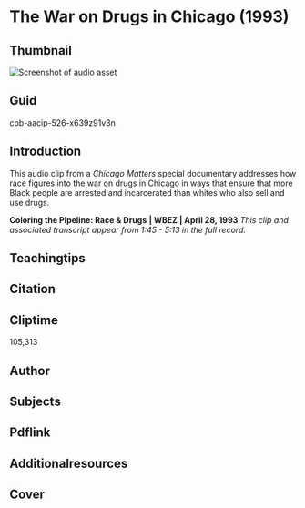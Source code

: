 # The War on Drugs in Chicago (1993)

## Thumbnail

![Screenshot of audio asset](https://s3.amazonaws.com/americanarchive.org/primary_source_sets/audio-digitized.jpg "Screenshot audio asset")


## Guid
cpb-aacip-526-x639z91v3n

## Introduction

This audio clip from a _Chicago Matters_ special documentary addresses how race figures into the war on drugs in Chicago in ways that ensure that more Black people are arrested and incarcerated than whites who also sell and use drugs.

<b>Coloring the Pipeline: Race & Drugs</b>
<b>| WBEZ | April 28, 1993</b>
<i>This clip and associated transcript appear from 1:45 - 5:13 in the full record.</i>

## Teachingtips

## Citation

## Cliptime

105,313

## Author
## Subjects
## Pdflink
## Additionalresources
## Cover
